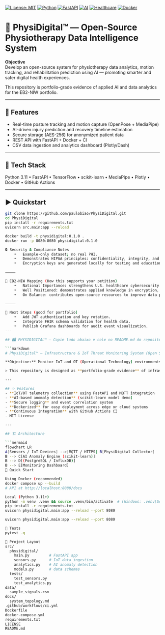 [![License: MIT](https://img.shields.io/badge/License-MIT-yellow.svg)](https://opensource.org/licenses/MIT)
[![Python](https://img.shields.io/badge/Python-3.11-blue.svg)](https://www.python.org/)
[![FastAPI](https://img.shields.io/badge/FastAPI-009688?logo=fastapi&logoColor=white)](https://fastapi.tiangolo.com/)
[![AI](https://img.shields.io/badge/AI-ML%20%7C%20Data%20Analysis-purple)](#)
[![Healthcare](https://img.shields.io/badge/Domain-Healthcare%20Analytics-ff69b4)](#)
[![Docker](https://img.shields.io/badge/Docker-2496ED?logo=docker&logoColor=white)](https://www.docker.com/)

# 🦾 PhysiDigital™ — Open-Source Physiotherapy Data Intelligence System

**Objective**  
Develop an open-source system for physiotherapy data analytics, motion tracking, and rehabilitation prediction using AI — promoting smarter and safer digital health experiences.

This repository is portfolio-grade evidence of applied AI and data analytics for the EB2-NIW portfolio.

---

## 🚀 Features
- Real-time posture tracking and motion capture (OpenPose + MediaPipe)
- AI-driven injury prediction and recovery timeline estimation
- Secure storage (AES-256) for anonymized patient data
- REST API with FastAPI + Docker + CI
- CSV data ingestion and analytics dashboard (Plotly/Dash)

---

## 🧠 Tech Stack
Python 3.11 • FastAPI • TensorFlow • scikit-learn • MediaPipe • Plotly • Docker • GitHub Actions

---

## ▶️ Quickstart
```bash
git clone https://github.com/paulobiao/PhysiDigital.git
cd PhysiDigital
pip install -r requirements.txt
uvicorn src.main:app --reload

docker build -t physidigital:0.1.0 .
docker run -p 8080:8080 physidigital:0.1.0

🔒 Security & Compliance Notes
	•	Example-only dataset; no real PHI.
	•	Demonstrates HIPAA principles: confidentiality, integrity, and accountability.
	•	Encryption keys are generated locally for testing and education purposes.

⸻

🧩 EB2-NIW Mapping (How this supports your petition)
	•	National Importance: strengthens U.S. healthcare cybersecurity and privacy compliance.
	•	Well Positioned: demonstrates applied knowledge in encryption, RBAC, and auditing.
	•	On Balance: contributes open-source resources to improve data protection in healthcare.

⸻

📌 Next Steps (good for portfolio)
	•	Add JWT authentication and key rotation.
	•	Integrate FHIR schema validation for health data.
	•	Publish Grafana dashboards for audit event visualization.
---

## 🏙️ PHYSIDIGITAL™ — Copie tudo abaixo e cole no README.md do repositório *PhysiDigital*

```markdown
# PhysiDigital™ – Infrastructure & IoT Threat Monitoring System (Open Source)

**Objective:** Monitor IoT and OT (Operational Technology) environments to detect physical and digital anomalies through AI-driven analytics, strengthening cybersecurity in critical infrastructure sectors.

> This repository is designed as **portfolio-grade evidence** of infrastructure security expertise for **EB2-NIW**. It demonstrates anomaly detection, IoT telemetry analysis, and secure data pipelines for industrial systems.

---

## ✨ Features
- **IoT/OT telemetry collection** using FastAPI and MQTT integration
- **AI-based anomaly detection** (scikit-learn model demo)
- **Secure logging** and event correlation system
- **Dockerized** for easy deployment across edge or cloud systems
- **Continuous Integration** with GitHub Actions CI
- MIT License

---

## 🏗️ Architecture

```mermaid
flowchart LR
A[Sensors / IoT Devices] -->|MQTT / HTTPS| B[PhysiDigital Collector]
B --> C[AI Anomaly Engine (scikit-learn)]
B --> D[(PostgreSQL / InfluxDB)]
B --> E[Monitoring Dashboard]
🚀 Quick Start

Using Docker (recommended)
docker compose up --build
# API at http://localhost:8080/docs

Local (Python 3.11+)
python -m venv .venv && source .venv/bin/activate  # (Windows: .venv\Scripts\activate)
pip install -r requirements.txt
uvicorn physidigital.main:app --reload --port 8080

uvicorn physidigital.main:app --reload --port 8080

🧪 Tests
pytest -q

📁 Project Layout
src/
  physidigital/
    main.py         # FastAPI app
    sensors.py      # IoT data ingestion
    analytics.py    # AI anomaly detection
    models.py       # data schemas
  tests/
    test_sensors.py
    test_analytics.py
data/
  sample_signals.csv
docs/
  system_topology.md
.github/workflows/ci.yml
Dockerfile
docker-compose.yml
requirements.txt
LICENSE
README.md
